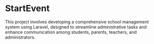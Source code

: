 # StartEvent
This project involves developing a comprehensive school management system using Laravel, designed to streamline administrative tasks and enhance communication among students, parents, teachers, and administrators.
